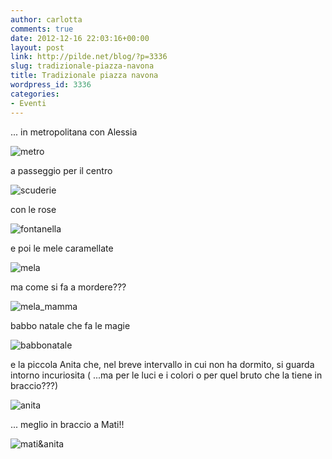 ```yaml
---
author: carlotta
comments: true
date: 2012-12-16 22:03:16+00:00
layout: post
link: http://pilde.net/blog/?p=3336
slug: tradizionale-piazza-navona
title: Tradizionale piazza navona
wordpress_id: 3336
categories:
- Eventi
---
```


... in metropolitana con Alessia

![metro](http://pilde.net/blog/wp-content/uploads/2012/12/metro.jpg)




a passeggio per il centro

![scuderie](http://pilde.net/blog/wp-content/uploads/2012/12/scuderie.jpg)




con le rose

![fontanella](http://pilde.net/blog/wp-content/uploads/2012/12/fontanella.jpg)


e poi le mele caramellate

![mela](http://pilde.net/blog/wp-content/uploads/2012/12/mela.jpg)




ma come si fa a mordere???

![mela_mamma](http://pilde.net/blog/wp-content/uploads/2012/12/mela_mamma.jpg)




babbo natale che fa le magie

![babbonatale](http://pilde.net/blog/wp-content/uploads/2012/12/babbonatale.jpg)




e la piccola Anita che, nel breve intervallo in cui non ha dormito, si guarda intorno incuriosita ( ...ma per le luci e i colori o per quel bruto che la tiene in braccio???)




![anita](http://pilde.net/blog/wp-content/uploads/2012/12/anita.jpg)




... meglio in braccio a Mati!!

![mati&anita](http://pilde.net/blog/wp-content/uploads/2012/12/matianita.jpg)



